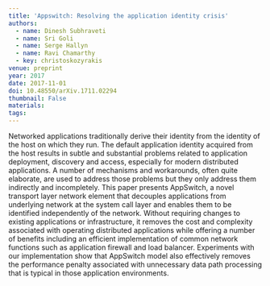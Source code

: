 ```yaml
---
title: 'Appswitch: Resolving the application identity crisis'
authors:
  - name: Dinesh Subhraveti
  - name: Sri Goli
  - name: Serge Hallyn
  - name: Ravi Chamarthy
  - key: christoskozyrakis
venue: preprint
year: 2017
date: 2017-11-01
doi: 10.48550/arXiv.1711.02294
thumbnail: False
materials:
tags:
---
```

Networked applications traditionally derive their identity from the identity of the host on which they run. The default application identity acquired from the host results in subtle and substantial problems related to application deployment, discovery and access, especially for modern distributed applications. A number of mechanisms and workarounds, often quite elaborate, are used to address those problems but they only address them indirectly and incompletely. This paper presents AppSwitch, a novel transport layer network element that decouples applications from underlying network at the system call layer and enables them to be identified independently of the network. Without requiring changes to existing applications or infrastructure, it removes the cost and complexity associated with operating distributed applications while offering a number of benefits including an efficient implementation of common network functions such as application firewall and load balancer. Experiments with our implementation show that AppSwitch model also effectively removes the performance penalty associated with unnecessary data path processing that is typical in those application environments.
